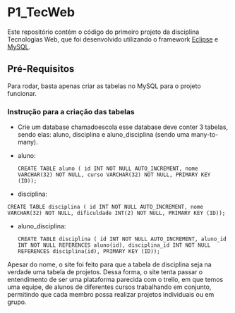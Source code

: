 # P1_TecWeb

Este repositório contém o código do primeiro projeto da disciplina Tecnologias Web, que foi desenvolvido utilizando o framework [Eclipse](https://www.eclipse.org/downloads/) e [MySQL](https://www.mysql.com/).
 
## Pré-Requisitos

Para rodar, basta apenas criar as tabelas no MySQL para o projeto funcionar.
### Instrução para a criação das tabelas

- Crie um database chamadoescola
esse database deve conter 3 tabelas, sendo elas: aluno, disciplina e aluno_disciplina (sendo uma many-to-many).
- aluno:

    `CREATE TABLE aluno (
 id INT NOT NULL AUTO_INCREMENT,
 nome VARCHAR(32) NOT NULL,
 curso VARCHAR(32) NOT NULL,
 PRIMARY KEY (ID));`
- disciplina:

`CREATE TABLE disciplina (
 id INT NOT NULL AUTO_INCREMENT,
 nome VARCHAR(32) NOT NULL,
 dificuldade INT(2) NOT NULL,
 PRIMARY KEY (ID));`
- aluno_disciplina:

    `CREATE TABLE disciplina (
 id INT NOT NULL AUTO_INCREMENT,
 aluno_id INT NOT NULL REFERENCES aluno(id),
 disciplina_id INT NOT NULL REFERENCES disciplina(id),
 PRIMARY KEY (ID));`
 
Apesar do nome, o site foi feito para que a tabela de disciplina seja na verdade uma tabela de projetos. Dessa forma, o site tenta passar o entendimento de ser uma plataforma parecida com o trello, em que temos uma equipe, de alunos de diferentes cursos trabalhando em conjunto, permitindo que cada membro possa realizar projetos individuais ou em grupo.
